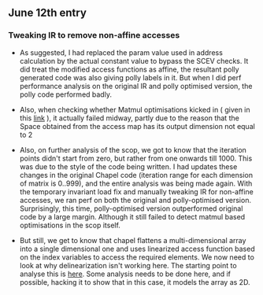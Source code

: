 ## June 12th entry

### Tweaking IR to remove non-affine accesses

- As suggested, I had replaced the param value used in address calculation by the actual constant value to bypass the SCEV checks. It did treat the modified access functions as affine, the resultant polly generated code was also giving polly labels in it. But when I did perf performance analysis on the original IR and polly optimised version, the polly code performed badly.

- Also, when checking whether Matmul optimisations kicked in ( given in this [link](https://github.com/llvm-mirror/polly/blob/master/lib/Transform/ScheduleOptimizer.cpp#L773) ), it actually failed midway, partly due to the reason that the Space obtained from the access map has its output dimension not equal to 2

- Also, on further analysis of the scop, we got to know that the iteration points didn't start from zero, but rather from one onwards till 1000. This was due to the style of the code being written. I had updates these changes in the original Chapel code (iteration range for each dimension of matrix is 0..999), and the entire analysis was being made again. With the temporary invariant load fix and manually tweaking IR for non-affine accesses, we ran perf on both the original and polly-optimised version. Surprisingly, this time, polly-optimised version outperformed original code by a large margin. Although it still failed to detect matmul based optimisations in the scop itself.

- But still, we get to know that chapel flattens a multi-dimensional array into a single dimensional one and uses linearized access function based on the index variables to access the required elements. We now need to look at why delinearization isn't working here. The starting point to analyse this is [here](https://github.com/llvm-mirror/polly/blob/51ce30b23d631664c5daa182c95044d40060bbb0/lib/Analysis/ScopBuilder.cpp#L436). Some analysis needs to be done here, and if possible, hacking it to show that in this case, it models the array as 2D.
